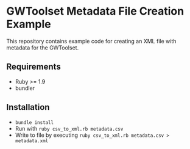 # GWToolset Metadata File Creation Example
This repository contains example code for creating an XML file with metadata for the GWToolset.

## Requirements
* Ruby >= 1.9
* bundler

## Installation
* `bundle install`
* Run with `ruby csv_to_xml.rb metadata.csv`
* Write to file by executing `ruby csv_to_xml.rb metadata.csv > metadata.xml`
